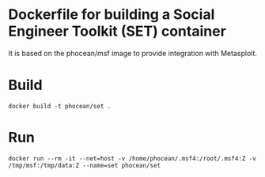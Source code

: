 # Dockerfile for building a Social Engineer Toolkit (SET) container

It is based on the phocean/msf image to provide integration with Metasploit.

# Build

```
docker build -t phocean/set .
```

# Run

```
docker run --rm -it --net=host -v /home/phocean/.msf4:/root/.msf4:Z -v /tmp/msf:/tmp/data:Z --name=set phocean/set
```
